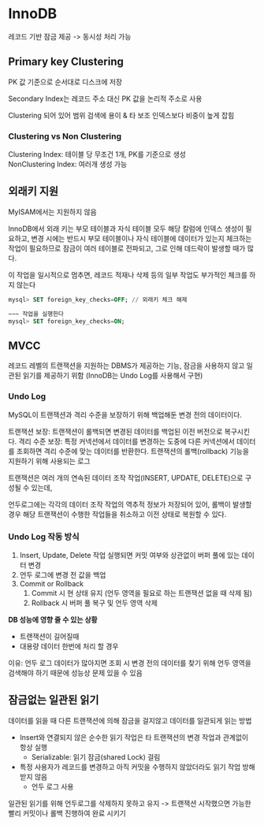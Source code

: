 # InnoDB
레코드 기반 잠금 제공 -> 동시성 처리 가능

## Primary key Clustering
PK 값 기준으로 순서대로 디스크에 저장

Secondary Index는 레코드 주소 대신 PK 값을 논리적 주소로 사용

Clustering 되어 있어 범위 검색에 용이 & 타 보조 인덱스보다 비중이 높게 잡힘

### Clustering vs Non Clustering
Clustering Index: 테이블 당 무조건 1개, PK를 기준으로 생성<br>
NonClustering Index: 여러개 생성 가능

## 외래키 지원
MyISAM에서는 지원하지 않음

InnoDB에서 외래 키는 부모 테이블과 자식 테이블 모두 해당 칼럼에 인덱스 생성이 필요하고, 변경 시에는 반드시 부모 테이블이나 자식 테이블에 데이터가 있는지 체크하는 작업이 필요하므로 잠금이 여러 테이블로 전파되고, 그로 인해 데드락이 발생할 때가 많다.

이 작업을 일시적으로 멈추면, 레코드 적재나 삭제 등의 일부 작업도 부가적인 체크를 하지 않는다

```sql
mysql> SET foreign_key_checks=OFF; // 외래키 체크 해제

~~~ 작업을 실행한다
mysql> SET foreign_key_checks=ON;
```

## MVCC
레코드 레벨의 트랜잭션을 지원하는 DBMS가 제공하는 기능, 잠금을 사용하지 않고 일관된 읽기를 제공하기 위함 (InnoDB는 Undo Log를 사용해서 구현)

### Undo Log
MySQL이 트랜잭션과 격리 수준을 보장하기 위해 백업해둔 변경 전의 데이터이다.

트랜잭션 보장: 트랜잭션이 롤백되면 변경된 데이터를 백업된 이전 버전으로 복구시킨다.
격리 수준 보장: 특정 커넥션에서 데이터를 변경하는 도중에 다른 커넥션에서 데이터를 조회하면 격리 수준에 맞는 데이터를 반환한다.
트랜잭션의 롤백(rollback) 기능을 지원하기 위해 사용되는 로그

트랜잭션은 여러 개의 연속된 데이터 조작 작업(INSERT, UPDATE, DELETE)으로 구성될 수 있는데,

언두로그에는 각각의 데이터 조작 작업의 역추적 정보가 저장되어 있어, 롤백이 발생할 경우 해당 트랜잭션이 수행한 작업들을 취소하고 이전 상태로 복원할 수 있다.

### Undo Log 작동 방식
1. Insert, Update, Delete 작업 실행되면 커밋 여부와 상관없이 버퍼 풀에 있는 데이터 변경
2. 언두 로그에 변경 전 값을 백업
3. Commit or Rollback
   1. Commit 시 현 상태 유지 (언두 영역을 필요로 하는 트랜잭션 없을 때 삭제 됨)
   2. Rollback 시 버퍼 풀 복구 및 언두 영역 삭제

**DB 성능에 영향 줄 수 있는 상황**
- 트랜잭션이 길어질때
- 대용량 데이터 한번에 처리 할 경우

이유: 언두 로그 데이터가 많아지면 조회 시 변경 전의 데이터를 찾기 위해 언두 영역을 검색해야 하기 때문에 성능상 문제 있을 수 있음

## 잠금없는 일관된 읽기
데이터를 읽을 때 다른 트랜잭션에 의해 잠금을 걸지않고 데이터를 일관되게 읽는 방법

- Insert와 연결되지 않은 순수한 읽기 작업은 타 트랜잭션의 변경 작업과 관계없이 항상 실행
  - Serializable: 읽기 잠금(shared Lock) 걸림
- 특정 사용자가 레코드를 변경하고 아직 커밋을 수행하지 않았더라도 읽기 작업 방해받지 않음
  - 언두 로그 사용

일관된 읽기를 위해 언두로그를 삭제하지 못하고 유지 -> 트랜잭션 시작했으면 가능한 빨리 커밋이나 롤백 진행하여 완료 시키기